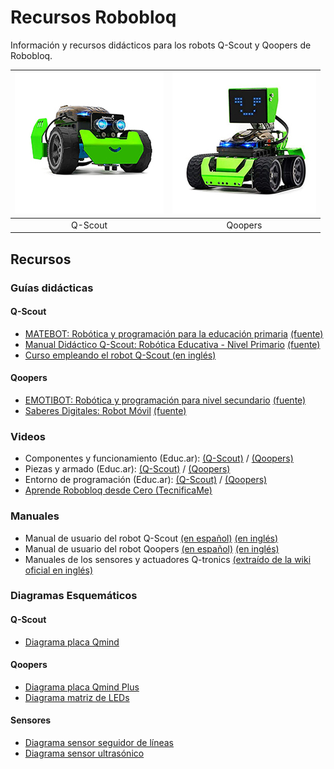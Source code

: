 # Recursos Robobloq

Información y recursos didácticos para los robots Q-Scout y Qoopers de Robobloq.

| ![imagen del robot Q-Scout](imagenes/qscout.jpg) | ![imagen del robot Qoopers](imagenes/qoopers.jpg) |
|:------------------------------------------------:|:-------------------------------------------------:|
|                     Q-Scout                      |                      Qoopers                      |

## Recursos

### Guías didácticas

#### Q-Scout

* [MATEBOT: Robótica y programación para la educación primaria](documentos/guias_didacticas/q-scout/mate-bot-primaria.pdf) [(fuente)](https://www.educ.ar/recursos/132637/guia-didactica-del-eje-matebot)
* [Manual Didáctico Q-Scout: Robótica Educativa - Nivel Primario](documentos/guias_didacticas/q-scout/manual_didactico_Q-Scout-robotica_educativa–nivel_primario.pdf) [(fuente)](http://portaleducativo.sanjuan.edu.ar/biblioteca-virtual/contenidos-digitales-5-2021/)
* [Curso empleando el robot Q-Scout (en inglés)](documentos/guias_didacticas/q-scout/Q-scout-course-EN.pdf)

#### Qoopers

* [EMOTIBOT: Robótica y programación para nivel secundario](documentos/guias_didacticas/qoopers/emotibot-secundaria.pdf) [(fuente)](https://www.educ.ar/recursos/150809/guia-didactica-del-eje-emotibot-para-nivel-secundario) 
* [Saberes Digitales: Robot Móvil](documentos/guias_didacticas/qoopers/manual_didactico-robot_movil.pdf) [(fuente)](https://saberesdigitales.educar.gob.ar/ROBOT%20M%C3%93VIL)

### Videos

* Componentes y funcionamiento (Educ.ar): [(Q-Scout)](https://youtu.be/ZbRXh4Qp3H4) / [(Qoopers)](https://youtu.be/wlSzMchmNv4)
* Piezas y armado (Educ.ar): [(Q-Scout)](https://youtu.be/1GOGrhFAbOU) / [(Qoopers)](https://youtu.be/mx_AlqYXsVQ)
* Entorno de programación (Educ.ar): [(Q-Scout)](https://youtu.be/jnZPlkyZGks) / [(Qoopers)](https://youtu.be/uwcX6-5oJ6w)
* [Aprende Robobloq desde Cero (TecnificaMe)](https://www.youtube.com/playlist?list=PL1mTSmNi7RdKwa_sdSkQFPJGs9di_himr)

### Manuales

* Manual de usuario del robot Q-Scout [(en español)](documentos/manuales/q-scout/manual-Q-Scout-v02.pdf) [(en inglés)](documentos/manuales/q-scout/Q-scout_User_Manual.pdf)
* Manual de usuario del robot Qoopers [(en español)](documentos/manuales/qoopers/manual-Qoopers-v02.pdf) [(en inglés)](documentos/manuales/qoopers/Qoopers-User_Manual.pdf)
* Manuales de los sensores y actuadores Q-tronics [(extraído de la wiki oficial en inglés)](documentos/manuales/sensors/index.md)

### Diagramas Esquemáticos

#### Q-Scout

* [Diagrama placa Qmind](documentos/open_hardware/qmind/K2-Mainboard-SCH.pdf)

#### Qoopers

* [Diagrama placa Qmind Plus](documentos/open_hardware/qmind_plus/K1-Mainboard-SCH.pdf)
* [Diagrama matriz de LEDs](documentos/open_hardware/qmind_plus/K1-LED-V2.0-SCH.pdf)

#### Sensores

* [Diagrama sensor seguidor de líneas](documentos/open_hardware/electronic_module/Line_Follower_Sensor-V1.0-SCH.pdf)
* [Diagrama sensor ultrasónico](documentos/open_hardware/electronic_module/Ultrasonic_Sensor-V1.0-SCH.pdf)

